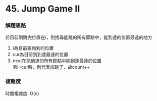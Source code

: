 # 45. Jump Game II
### 解題思路
若目前剛跳完位置在i，則找尋能跳的所有節點中，能到達的位置最遠的地方<br>
1. i為目前查詢到的位置
2. cur為目前到到達最遠的位置
3. next在能到達的所有節點中能到達最遠的位置<br>
若i=cur時，則代表該跳了，故count++
### 複雜度
時間複雜度: O(n)
